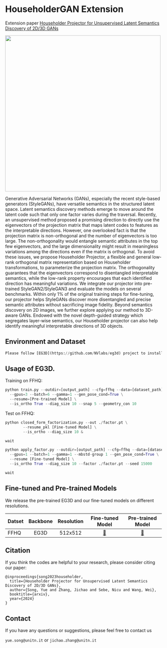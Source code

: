 # HouseholderGAN Extension

Extension paper [Householder Projector for Unsupervised Latent Semantics Discovery of 2D/3D GANs](https://arxiv.org/pdf/2307.08012.pdf)

<img src="./imgs/3d.jpg" width="500">

Generative Adversarial Networks (GANs), especially the recent style-based generators (StyleGANs), have versatile semantics in the structured latent space. Latent semantics discovery methods emerge to move around the latent code such that only one factor varies during the traversal. Recently, an unsupervised method proposed a promising direction to directly use the eigenvectors of the projection matrix that maps latent codes to features as the interpretable directions. However, one overlooked fact is that the projection matrix is non-orthogonal and the number of eigenvectors is too large. The non-orthogonality would entangle semantic attributes in the top few eigenvectors, and the large dimensionality might result in meaningless variations among the directions even if the matrix is orthogonal. To avoid these issues, we propose Householder Projector, a flexible and general low-rank orthogonal matrix representation based on Householder transformations, to parameterize the projection matrix. The orthogonality guarantees that the eigenvectors correspond to disentangled interpretable semantics, while the low-rank property encourages that each identified direction has meaningful variations. We integrate our projector into pre-trained StyleGAN2/StyleGAN3 and evaluate the models on several benchmarks. Within only $1\%$ of the original training steps for fine-tuning, our projector helps StyleGANs discover more disentangled and precise semantic attributes without sacrificing image fidelity. Beyond semantics discovery on 2D images, we further explore applying our method to 3D-aware GANs. Endowed with the novel depth-guided strategy which segregates layer-wise semantics, our Householder projector can also help identify meaningful interpretable directions of 3D objects.
## Environment and Dataset

```python
Please follow [EG3D](https://github.com/NVlabs/eg3d) project to install the running environment and pre-process datasets.
```

## Usage of EG3D. 

Training on FFHQ:

```python
python train.py --outdir=[output_path] --cfg=ffhq --data=[dataset_path] \
  --gpus=3 --batch=6 --gamma=1 --gen_pose_cond=True \
  --resume=[Pre-trained Model] \
  --is_ortho True --diag_size 10 --snap 5 --geometry_con 10
```
Test on FFHQ:

```python
python closed_form_factorization.py --out ./factor.pt \
        --resume_pkl [Fine-tuned Model] \
        --is_ortho --diag_size 10 &

wait

python apply_factor.py --outdir=[output_path] --cfg=ffhq --data=[dataset_path] \
  --gpus=1 --batch=1 --gamma=1 --mbstd-group 1 --gen_pose_cond=True \
  --resume [Fine-tuned Model] \
  --is_ortho True --diag_size 10 --factor ./factor.pt --seed 15000

wait
```

## Fine-tuned and Pre-trained Models

We release the pre-trained EG3D and our fine-tuned models on different resolutions.

| Datset       | Backbone | Resolution | Fine-tuned Model | Pre-trained Model |
|--------------|:--------:|:----------:|:----------:| :----------:|
| FFHQ         |   EG3D   |  512x512   | [:link:](https://drive.google.com/file/d/1mbmGRkrdZfWwCaRRV9OF_xW2AH1Cj0-H/view?usp=sharing) | [:link:](https://drive.google.com/file/d/1mbmGRkrdZfWwCaRRV9OF_xW2AH1Cj0-H/view?usp=sharing) |


## Citation 
If you think the codes are helpful to your research, please consider citing our paper:

```
@inproceedings{song2023householder,
  title={Householder Projector for Unsupervised Latent Semantics Discovery of 2D/3D GANs},
  author={Song, Yue and Zhang, Jichao and Sebe, Nicu and Wang, Wei},
  booktitle={arxiv},
  year={2024}
}
```

## Contact

If you have any questions or suggestions, please feel free to contact us

`yue.song@unitn.it` or `jichao.zhang@unitn.it`
